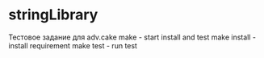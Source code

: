 # stringLibrary
Тестовое задание для adv.cake
make - start install and test
make install - install requirement
make test - run test